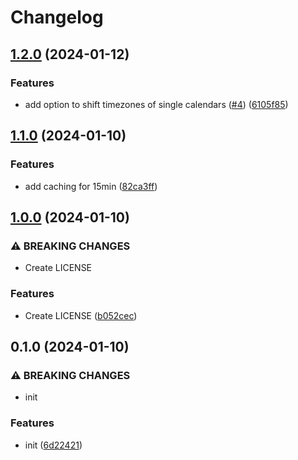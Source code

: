 # Changelog

## [1.2.0](https://github.com/dattito/ical-merger/compare/v1.1.0...v1.2.0) (2024-01-12)


### Features

* add option to shift timezones of single calendars ([#4](https://github.com/dattito/ical-merger/issues/4)) ([6105f85](https://github.com/dattito/ical-merger/commit/6105f8589526c03026b0a59b5f0a2da36063cdf7))

## [1.1.0](https://github.com/dattito/ical-merger/compare/v1.0.0...v1.1.0) (2024-01-10)


### Features

* add caching for 15min ([82ca3ff](https://github.com/dattito/ical-merger/commit/82ca3ff6c679fa5a35f58abbb421b40f18654380))

## [1.0.0](https://github.com/dattito/ical-merger/compare/v0.1.0...v1.0.0) (2024-01-10)


### ⚠ BREAKING CHANGES

* Create LICENSE

### Features

* Create LICENSE ([b052cec](https://github.com/dattito/ical-merger/commit/b052cec8e82b689cc7a2c82efbba64569a672baa))

## 0.1.0 (2024-01-10)


### ⚠ BREAKING CHANGES

* init

### Features

* init ([6d22421](https://github.com/dattito/ical-merger/commit/6d22421e50a30b12e64dea5dfd2842349d657f8b))
